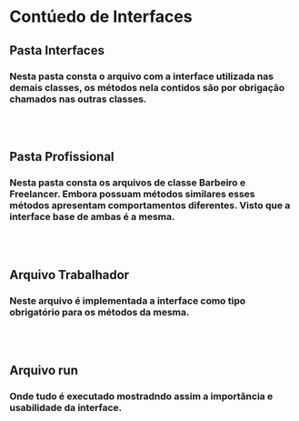 # Contúedo de Interfaces

## Pasta Interfaces 

### Nesta pasta consta o arquivo com a interface utilizada nas demais classes, os métodos nela contidos são por obrigação chamados nas outras classes.
<br/><br/>

## Pasta Profissional

### Nesta pasta consta os arquivos de classe **Barbeiro** e **Freelancer**. Embora possuam métodos similares esses métodos apresentam comportamentos diferentes. Visto que a interface base de ambas é a mesma.
<br/><br/>

## Arquivo Trabalhador

### Neste arquivo é implementada a interface como tipo obrigatório para os métodos da mesma.
<br/><br/>

## Arquivo run 

### Onde tudo é executado mostradndo assim a importância e usabilidade da interface.